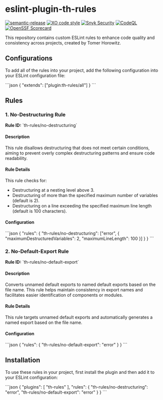 # eslint-plugin-th-rules
[![semantic-release](https://img.shields.io/badge/%20%20%F0%9F%93%A6%F0%9F%9A%80-semantic--release-e10079.svg)](https://github.com/semantic-release/semantic-release)
[![XO code style](https://shields.io/badge/code_style-5ed9c7?logo=xo&labelColor=gray)](https://github.com/xojs/xo)
[![Snyk Security](../../actions/workflows/snyk-security.yml/badge.svg)](../../actions/workflows/snyk-security.yml)
[![CodeQL](../../actions/workflows/codeql.yml/badge.svg)](../../actions/workflows/codeql.yml)
[![OpenSSF Scorecard](https://api.securityscorecards.dev/projects/github.com/tomerh2001/eslint-plugin-th-rules/badge)](https://securityscorecards.dev/viewer/?uri=github.com/tomerh2001/eslint-plugin-th-rules)

This repository contains custom ESLint rules to enhance code quality and consistency across projects, created by Tomer Horowitz.

## Configurations

To add all of the rules into your project, add the following configuration into your ESLint configuration file:

\`\`\`json
{
  "extends": ["plugin:th-rules/all"]
}
\`\`\`

## Rules

### 1. No-Destructuring Rule

**Rule ID:** \`th-rules/no-destructuring\`

#### Description

This rule disallows destructuring that does not meet certain conditions, aiming to prevent overly complex destructuring patterns and ensure code readability.

#### Rule Details

This rule checks for:

- Destructuring at a nesting level above 3.
- Destructuring of more than the specified maximum number of variables (default is 2).
- Destructuring on a line exceeding the specified maximum line length (default is 100 characters).

#### Configuration

\`\`\`json
{
  "rules": {
    "th-rules/no-destructuring": ["error", { "maximumDestructuredVariables": 2, "maximumLineLength": 100 }]
  }
}
\`\`\`

### 2. No-Default-Export Rule

**Rule ID:** \`th-rules/no-default-export\`

#### Description

Converts unnamed default exports to named default exports based on the file name. This rule helps maintain consistency in export names and facilitates easier identification of components or modules.

#### Rule Details

This rule targets unnamed default exports and automatically generates a named export based on the file name.

#### Configuration

\`\`\`json
{
  "rules": {
    "th-rules/no-default-export": "error"
  }
}
\`\`\`

## Installation

To use these rules in your project, first install the plugin and then add it to your ESLint configuration:

\`\`\`json
{
  "plugins": [
    "th-rules"
  ],
  "rules": {
    "th-rules/no-destructuring": "error",
    "th-rules/no-default-export": "error"
  }
}
\`\`\`
